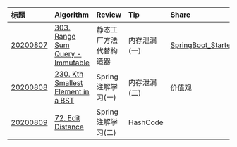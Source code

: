 | 标题 | Algorithm | Review | Tip | Share|
| :-----| :---- | :---- |  :---- |  :---- |
| [20200807](./20200807.md) | [303. Range Sum Query - Immutable](https://leetcode.com/problems/range-sum-query-immutable/) | 静态工厂方法代替构造器 | 内存泄漏(一) | [SpringBoot_Starter](https://github.com/guangxush/SpringBoot_Starter)  |
| [20200808](./20200808.md) | [230. Kth Smallest Element in a BST](https://leetcode.com/problems/kth-smallest-element-in-a-bst/) | Spring注解学习(一)| 内存泄漏(二) | 价值观 |
| [20200809](./20200809.md) | [72. Edit Distance](https://leetcode.com/problems/edit-distance/) | Spring注解学习(二)| HashCode |  |
